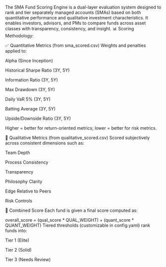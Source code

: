 The SMA Fund Scoring Engine is a dual-layer evaluation system designed to rank and tier separately managed accounts (SMAs) based on both quantitative performance and qualitative investment characteristics. It enables investors, advisors, and PMs to compare funds across asset classes with transparency, consistency, and insight.
📊 Scoring Methodology:

✅ Quantitative Metrics (from sma_scored.csv)
Weights and penalties applied to:

Alpha (Since Inception)

Historical Sharpe Ratio (3Y, 5Y)

Information Ratio (3Y, 5Y)

Max Drawdown (3Y, 5Y)

Daily VaR 5% (3Y, 5Y)

Batting Average (3Y, 5Y)

Upside/Downside Ratio (3Y, 5Y)

Higher = better for return-oriented metrics; lower = better for risk metrics.

🧠 Qualitative Metrics (from qualitative_scored.csv)
Scored subjectively across consistent dimensions such as:

Team Depth

Process Consistency

Transparency

Philosophy Clarity

Edge Relative to Peers

Risk Controls

🔀 Combined Score
Each fund is given a final score computed as:

overall_score = (qual_score * QUAL_WEIGHT) + (quant_score * QUANT_WEIGHT)
Tiered thresholds (customizable in config.yaml) rank funds into:

Tier 1 (Elite)

Tier 2 (Solid)

Tier 3 (Needs Review)





